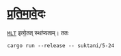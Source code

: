 # प्र॒ति॒मा॒वे॒दः

[`MLT`](https://www.mltframework.org/) इत्ये॒तत् स्था॑प्यताम्। ततः

```
cargo run --release -- suktani/5-24
```